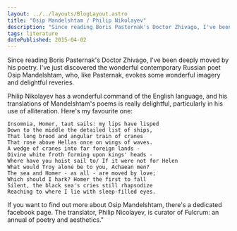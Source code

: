 ```yaml
---
layout: ../../layouts/BlogLayout.astro
title: "Osip Mandelshtam / Philip Nikolayev"
description: "Since reading Boris Pasternak's Doctor Zhivago, I've been deeply moved by his poetry. I've just discovered the wonderful contemporary Russian poet Osip Mandelshtam, who, like Pasternak, evokes some wonderful imagery and delightful reveries."
tags: literature
datePublished: 2015-04-02
---
```

Since reading Boris Pasternak's Doctor Zhivago, I've been deeply moved by his poetry. I've just discovered the wonderful contemporary Russian poet Osip Mandelshtam, who, like Pasternak, evokes some wonderful imagery and delightful reveries.

Philip Nikolayev has a wonderful command of the English language, and his translations of Mandelshtam's poems is really delightful, particularly in his use of alliteration. Here's my favourite one:

```
Insomnia, Homer, taut sails: my lips have lisped
Down to the middle the detailed list of ships,
That long brood and angular train of cranes
That rose above Hellas once on wings of waves.
A wedge of cranes into far foreign lands -
Divine white froth forming upon kings' heads -
Where have you hoist sail to/ If it were not for Helen
What would Troy alone be to you, Achaean men?
The sea and Homer - as all - are moved by love;
Which should I hark? Homer the first to fall
Silent, the black sea's cries still rhapsodize
Reaching to where I lie with sleep-filled eyes.
```

If you want to find out more about Osip Mandelshtam, there's a dedicated facebook page. The translator, Philip Nicolayev, is curator of Fulcrum: an annual of poetry and aesthetics."